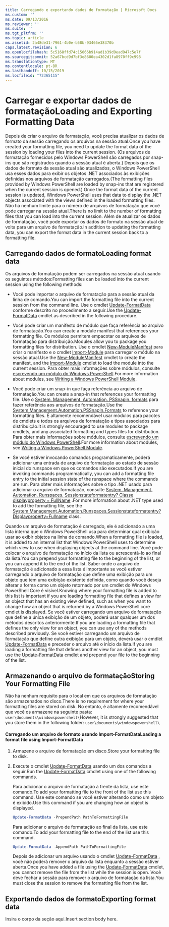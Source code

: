 ```yaml
---
title: Carregando e exportando dados de formatação | Microsoft Docs
ms.custom: ''
ms.date: 09/13/2016
ms.reviewer: ''
ms.suite: ''
ms.tgt_pltfrm: ''
ms.topic: article
ms.assetid: 2a48de31-7961-4b0e-b58b-93466e38370b
caps.latest.revision: 6
ms.openlocfilehash: 5c5168ffd74c15066b914ad1b39d9ead947c5e7f
ms.sourcegitcommit: 52a67bcd9d7bf3e8600ea4302d1fa8970ff9c998
ms.translationtype: MT
ms.contentlocale: pt-BR
ms.lasthandoff: 10/15/2019
ms.locfileid: "72365115"
---
```

# <a name="loading-and-exporting-formatting-data"></a><span data-ttu-id="43e54-102">Carregar e exportar dados de formatação</span><span class="sxs-lookup"><span data-stu-id="43e54-102">Loading and Exporting Formatting Data</span></span>

<span data-ttu-id="43e54-103">Depois de criar o arquivo de formatação, você precisa atualizar os dados de formato da sessão carregando os arquivos na sessão atual.</span><span class="sxs-lookup"><span data-stu-id="43e54-103">Once you have created your formatting file, you need to update the format data of the session by loading your files into the current session.</span></span> <span data-ttu-id="43e54-104">(Os arquivos de formatação fornecidos pelo Windows PowerShell são carregados por snap-ins que são registrados quando a sessão atual é aberta.) Depois que os dados de formato da sessão atual são atualizados, o Windows PowerShell usa esses dados para exibir os objetos .NET associados às exibições definidas nos arquivos de formatação carregados.</span><span class="sxs-lookup"><span data-stu-id="43e54-104">(The formatting files provided by Windows PowerShell are loaded by snap-ins that are registered when the current session is opened.) Once the format data of the current session is updated, Windows PowerShell uses that data to display the .NET objects associated with the views defined in the loaded formatting files.</span></span> <span data-ttu-id="43e54-105">Não há nenhum limite para o número de arquivos de formatação que você pode carregar na sessão atual.</span><span class="sxs-lookup"><span data-stu-id="43e54-105">There is no limit to the number of formatting files that you can load into the current session.</span></span> <span data-ttu-id="43e54-106">Além de atualizar os dados de formatação, você pode exportar os dados de formato na sessão atual de volta para um arquivo de formatação.</span><span class="sxs-lookup"><span data-stu-id="43e54-106">In addition to updating the formatting data, you can export the format data in the current session back to a formatting file.</span></span>

## <a name="loading-format-data"></a><span data-ttu-id="43e54-107">Carregando dados de formato</span><span class="sxs-lookup"><span data-stu-id="43e54-107">Loading format data</span></span>

<span data-ttu-id="43e54-108">Os arquivos de formatação podem ser carregados na sessão atual usando os seguintes métodos:</span><span class="sxs-lookup"><span data-stu-id="43e54-108">Formatting files can be loaded into the current session using the following methods:</span></span>

- <span data-ttu-id="43e54-109">Você pode importar o arquivo de formatação para a sessão atual da linha de comando.</span><span class="sxs-lookup"><span data-stu-id="43e54-109">You can import the formatting file into the current session from the command line.</span></span> <span data-ttu-id="43e54-110">Use o cmdlet [Update-FormatData](/powershell/module/Microsoft.PowerShell.Utility/Update-FormatData) conforme descrito no procedimento a seguir.</span><span class="sxs-lookup"><span data-stu-id="43e54-110">Use the [Update-FormatData](/powershell/module/Microsoft.PowerShell.Utility/Update-FormatData) cmdlet as described in the following procedure.</span></span>

- <span data-ttu-id="43e54-111">Você pode criar um manifesto de módulo que faça referência ao arquivo de formatação.</span><span class="sxs-lookup"><span data-stu-id="43e54-111">You can create a module manifest that references your formatting file.</span></span> <span data-ttu-id="43e54-112">Os módulos permitem empacotar os arquivos de formatação para distribuição.</span><span class="sxs-lookup"><span data-stu-id="43e54-112">Modules allow you to package you formatting files for distribution.</span></span> <span data-ttu-id="43e54-113">Use o cmdlet [New-ModuleManifest](/powershell/module/Microsoft.PowerShell.Core/New-ModuleManifest) para criar o manifesto e o cmdlet [Import-Module](/powershell/module/Microsoft.PowerShell.Core/Import-Module) para carregar o módulo na sessão atual.</span><span class="sxs-lookup"><span data-stu-id="43e54-113">Use the [New-ModuleManifest](/powershell/module/Microsoft.PowerShell.Core/New-ModuleManifest) cmdlet to create the manifest, and the [Import-Module](/powershell/module/Microsoft.PowerShell.Core/Import-Module) cmdlet to load the module into the current session.</span></span> <span data-ttu-id="43e54-114">Para obter mais informações sobre módulos, consulte [escrevendo um módulo do Windows PowerShell](../module/writing-a-windows-powershell-module.md).</span><span class="sxs-lookup"><span data-stu-id="43e54-114">For more information about modules, see [Writing a Windows PowerShell Module](../module/writing-a-windows-powershell-module.md).</span></span>

- <span data-ttu-id="43e54-115">Você pode criar um snap-in que faça referência ao arquivo de formatação.</span><span class="sxs-lookup"><span data-stu-id="43e54-115">You can create a snap-in that references your formatting file.</span></span> <span data-ttu-id="43e54-116">Use o [System. Management. Automation. PSSnapin. formats](/dotnet/api/System.Management.Automation.PSSnapIn.Formats) para fazer referência aos arquivos de formatação.</span><span class="sxs-lookup"><span data-stu-id="43e54-116">Use the [System.Management.Automation.PSSnapIn.Formats](/dotnet/api/System.Management.Automation.PSSnapIn.Formats) to reference your formatting files.</span></span> <span data-ttu-id="43e54-117">É altamente recomendável usar módulos para pacotes de cmdlets e todos os arquivos de formatação e tipos associados para distribuição.</span><span class="sxs-lookup"><span data-stu-id="43e54-117">It is strongly encouraged to use modules to package cmdlets, and any associated formatting and types files for distribution.</span></span> <span data-ttu-id="43e54-118">Para obter mais informações sobre módulos, consulte [escrevendo um módulo do Windows PowerShell](../module/writing-a-windows-powershell-module.md).</span><span class="sxs-lookup"><span data-stu-id="43e54-118">For more information about modules, see [Writing a Windows PowerShell Module](../module/writing-a-windows-powershell-module.md).</span></span>

- <span data-ttu-id="43e54-119">Se você estiver invocando comandos programaticamente, poderá adicionar uma entrada de arquivo de formatação ao estado de sessão inicial do runspace em que os comandos são executados.</span><span class="sxs-lookup"><span data-stu-id="43e54-119">If you are invoking commands programmatically, you can add a formatting file entry to the initial session state of the runspace where the commands are run.</span></span> <span data-ttu-id="43e54-120">Para obter mais informações sobre o tipo .NET usado para adicionar o arquivo de formatação, consulte [System. Management. Automation. Runspaces. Sessionstateformatentry? Classe displayproperty = FullName](/dotnet/api/System.Management.Automation.Runspaces.SessionStateFormatEntry) .</span><span class="sxs-lookup"><span data-stu-id="43e54-120">For more information about .NET type used to add the formatting file, see the [System.Management.Automation.Runspaces.Sessionstateformatentry?Displayproperty=Fullname](/dotnet/api/System.Management.Automation.Runspaces.SessionStateFormatEntry) class.</span></span>

<span data-ttu-id="43e54-121">Quando um arquivo de formatação é carregado, ele é adicionado a uma lista interna que o Windows PowerShell usa para determinar qual exibição usar ao exibir objetos na linha de comando.</span><span class="sxs-lookup"><span data-stu-id="43e54-121">When a formatting file is loaded, it is added to an internal list that Windows PowerShell uses to determine which view to use when displaying objects at the command line.</span></span> <span data-ttu-id="43e54-122">Você pode colocar o arquivo de formatação no início da lista ou acrescentá-lo ao final da lista.</span><span class="sxs-lookup"><span data-stu-id="43e54-122">You can prepend your formatting file to the beginning of the list, or you can append it to the end of the list.</span></span> <span data-ttu-id="43e54-123">Saber onde o arquivo de formatação é adicionado a essa lista é importante se você estiver carregando o arquivo de formatação que define uma exibição para um objeto que tem uma exibição existente definida, como quando você deseja alterar a forma como um objeto retornado por um cmdlet do Windows PowerShell Core é  visível.</span><span class="sxs-lookup"><span data-stu-id="43e54-123">Knowing where your formatting file is added to this list is important if you are loading formatting file that defines a view for an object that has an existing view defined, such as when you want to change how an object that is returned by a Windows PowerShell core cmdlet is displayed.</span></span> <span data-ttu-id="43e54-124">Se você estiver carregando um arquivo de formatação que define a única exibição de um objeto, poderá usar qualquer um dos métodos descritos anteriormente.</span><span class="sxs-lookup"><span data-stu-id="43e54-124">If you are loading a formatting file that defines the only view for an object, you can use any of the methods described previously.</span></span>  <span data-ttu-id="43e54-125">Se você estiver carregando um arquivo de formatação que define outra exibição para um objeto, deverá usar o cmdlet [Update-FormatData](/powershell/module/Microsoft.PowerShell.Utility/Update-FormatData) e preceder o arquivo até o início da lista.</span><span class="sxs-lookup"><span data-stu-id="43e54-125">If you are loading a formatting file that defines another view for an object, you must use the [Update-FormatData](/powershell/module/Microsoft.PowerShell.Utility/Update-FormatData) cmdlet and prepend your file to the beginning of the list.</span></span>

## <a name="storing-your-formatting-file"></a><span data-ttu-id="43e54-126">Armazenando o arquivo de formatação</span><span class="sxs-lookup"><span data-stu-id="43e54-126">Storing Your Formatting File</span></span>

<span data-ttu-id="43e54-127">Não há nenhum requisito para o local em que os arquivos de formatação são armazenados no disco.</span><span class="sxs-lookup"><span data-stu-id="43e54-127">There is no requirement for where your formatting files are stored on disk.</span></span> <span data-ttu-id="43e54-128">No entanto, é altamente recomendável que você os armazene na seguinte pasta: `user\documents\windowspowershell\`</span><span class="sxs-lookup"><span data-stu-id="43e54-128">However, it is strongly suggested that you store them in the following folder: `user\documents\windowspowershell\`</span></span>

#### <a name="loading-a-format-file-using-import-formatdata"></a><span data-ttu-id="43e54-129">Carregando um arquivo de formato usando Import-FormatData</span><span class="sxs-lookup"><span data-stu-id="43e54-129">Loading a format file using Import-FormatData</span></span>

1. <span data-ttu-id="43e54-130">Armazene o arquivo de formatação em disco.</span><span class="sxs-lookup"><span data-stu-id="43e54-130">Store your formatting file to disk.</span></span>

2. <span data-ttu-id="43e54-131">Execute o cmdlet [Update-FormatData](/powershell/module/Microsoft.PowerShell.Utility/Update-FormatData) usando um dos comandos a seguir.</span><span class="sxs-lookup"><span data-stu-id="43e54-131">Run the [Update-FormatData](/powershell/module/Microsoft.PowerShell.Utility/Update-FormatData) cmdlet using one of the following commands.</span></span>

   <span data-ttu-id="43e54-132">Para adicionar o arquivo de formatação à frente da lista, use este comando.</span><span class="sxs-lookup"><span data-stu-id="43e54-132">To add your formatting file to the front of the list use this command.</span></span> <span data-ttu-id="43e54-133">Use este comando se você estiver alterando como um objeto é exibido.</span><span class="sxs-lookup"><span data-stu-id="43e54-133">Use this command if you are changing how an object is displayed.</span></span>

   ```powershell
   Update-FormatData -PrependPath PathToFormattingFile
   ```

   <span data-ttu-id="43e54-134">Para adicionar o arquivo de formatação ao final da lista, use este comando.</span><span class="sxs-lookup"><span data-stu-id="43e54-134">To add your formatting file to the end of the list use this command.</span></span>

   ```powershell
   Update-FormatData -AppendPath PathToFormattingFile
   ```

   <span data-ttu-id="43e54-135">Depois de adicionar um arquivo usando o cmdlet [Update-FormatData](/powershell/module/Microsoft.PowerShell.Utility/Update-FormatData) , você não poderá remover o arquivo da lista enquanto a sessão estiver aberta.</span><span class="sxs-lookup"><span data-stu-id="43e54-135">Once you have added a file using the [Update-FormatData](/powershell/module/Microsoft.PowerShell.Utility/Update-FormatData) cmdlet, you cannot remove the file from the list while the session is open.</span></span> <span data-ttu-id="43e54-136">Você deve fechar a sessão para remover o arquivo de formatação da lista.</span><span class="sxs-lookup"><span data-stu-id="43e54-136">You must close the session to remove the formatting file from the list.</span></span>

## <a name="exporting-format-data"></a><span data-ttu-id="43e54-137">Exportando dados de formato</span><span class="sxs-lookup"><span data-stu-id="43e54-137">Exporting format data</span></span>

<span data-ttu-id="43e54-138">Insira o corpo da seção aqui.</span><span class="sxs-lookup"><span data-stu-id="43e54-138">Insert section body here.</span></span>
